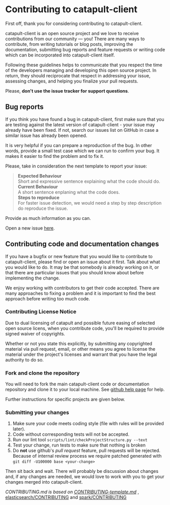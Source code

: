 # Contributing to catapult-client

First off, thank you for considering contributing to catapult-client.

catapult-client is an open source project and we love to receive contributions from
our community — you! There are many ways to contribute, from writing tutorials or blog
posts, improving the documentation, submitting bug reports and feature requests or
writing code which can be incorporated into catapult-client itself.

Following these guidelines helps to communicate that you respect the time of
the developers managing and developing this open source project. In return,
they should reciprocate that respect in addressing your issue, assessing changes,
and helping you finalize your pull requests.

Please, **don't use the issue tracker for support questions**.

## Bug reports

If you think you have found a bug in catapult-client, first make sure that you
are testing against the latest version of catapult-client - your issue may already
have been fixed. If not, search our issues list on GitHub in case a similar
issue has already been opened.

It is very helpful if you can prepare a reproduction of the bug. In other words,
provide a small test case which we can run to confirm your bug. It makes it easier to
find the problem and to fix it.

Please, take in consideration the next template to report your issue:

> **Expected Behaviour**\
> Short and expressive sentence explaining what the code should do.\
> **Current Behaviour**\
> A short sentence enplaning what the code does. \
> **Steps to reproduce**\
> For faster issue detection, we would need a step by step description do reproduce the issue.


Provide as much information as you can.

Open a new issue [here][github-issues].

## Contributing code and documentation changes

If you have a bugfix or new feature that you would like to contribute to catapult-client, please find or open an issue
about it first. Talk about what you would like to do. It may be that somebody is already working on it, or that there
are particular issues that you should know about before implementing the change.

We enjoy working with contributors to get their code accepted. There are many approaches to fixing a problem and it is
important to find the best approach before writing too much code.

### Contributing License Notice

Due to dual licensing of catapult and possible future easing of selected open source licens, when you contribute code,
you'll be required to provide signed waiver of copyrights.

Whether or not you state this explicitly, by submitting any copyrighted material via pull request, email, or other means
you agree to license the material under the project's licenses and warrant that you have the legal authority to do so.

### Fork and clone the repository

You will need to fork the main catapult-client code or documentation repository and clone
it to your local machine. See [github help page](https://help.github.com/articles/fork-a-repo/) for help.

Further instructions for specific projects are given below.

### Submitting your changes

1. Make sure your code meets coding style (file with rules will be provided later).
2. Code without corresponding tests will not be accepted.
3. Run our lint tool `scripts/lint/checkProjectStructure.py --text`
4. Test your change, run tests to make sure that nothing is broken
5. Do **not** use github's *pull request* feature, pull requests will be rejected.
Because of internal review process we require patched generated with `git diff -U100000 base <your-change>`

Then sit back and wait. There will probably be discussion about changes and, if any changes are needed, we would love to work with you to get your changes merged into catapult-client.

*CONTRIBUTING.md is based on [CONTRIBUTING-template.md](https://github.com/nayafia/contributing-template/blob/master/CONTRIBUTING-template.md)* , [elasticsearch/CONTRIBUTING](https://github.com/elastic/elasticsearch/blob/master/CONTRIBUTING.md) and [spark/CONTRIBUTING](https://github.com/apache/spark/blob/master/CONTRIBUTING.md)

[github-issues]: https://github.com/symbol/catapult-client/issues
